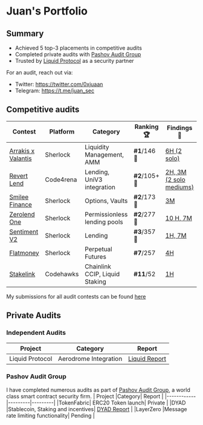 # Juan's Portfolio

## Summary
- Achieved 5 top-3 placements in competitive audits
- Completed private audits with [Pashov Audit Group](https://x.com/PashovAuditGrp)
- Trusted by [Liquid Protocol](https://x.com/getliquidapp) as a security partner 

For an audit, reach out via:
- Twitter: https://twitter.com/0xjuaan
- Telegram: https://t.me/juan_sec

## Competitive audits

| Contest    |Platform| Category                  | Ranking 🏆   | Findings 🔎|
|------------|---------|------------------|-----------|----------|
| [Arrakis x Valantis](https://audits.sherlock.xyz/contests/195/leaderboard)| Sherlock | Liquidity Management, AMM | **#1**/146 🥇| [6H (2 solo)](https://github.com/sherlock-audit/2024-03-arrakis-judging/issues?q=is%3Aissue+juaan+label%3AReward+)
| [Revert Lend](https://code4rena.com/audits/2024-03-revert-lend#top)| Code4rena | Lending, UniV3 integration |**#2**/105+ 🥈 | [2H, 3M (2 solo mediums)](https://github.com/0xjuaan/audits/blob/main/contests/2024-03-revert-lend.md) |
| [Smilee Finance](https://audits.sherlock.xyz/contests/180)| Sherlock | Options, Vaults | **#2**/173 🥈| [3M](https://github.com/0xjuaan/audits/blob/main/contests/2024-02-smilee-finance.md) |
| [Zerolend One](https://audits.sherlock.xyz/contests/466/leaderboard) | Sherlock | Permissionless lending pools | **#2**/277🥈| [10 H, 7M](https://github.com/sherlock-audit/2024-06-new-scope-judging/issues?q=is%3Aissue+Obsidian+label%3AReward+)
| [Sentiment V2](https://audits.sherlock.xyz/contests/349?filter=results) | Sherlock | Lending | **#3**/357 🥉 | [1H, 7M](https://github.com/sherlock-audit/2024-08-sentiment-v2-judging/issues?q=is%3Aissue+Obsidian+label%3Areward+sort%3Acreated-asc) | 
| [Flatmoney](https://audits.sherlock.xyz/contests/132) | Sherlock | Perpetual Futures         | **#7**/257  | [4H](https://github.com/0xjuaan/audits/blob/main/contests/2024-01-flatmoney.md)        |
| [Stakelink](https://www.codehawks.com/contests/clqf7mgla0001yeyfah59c674) | Codehawks   | Chainlink CCIP, Liquid Staking | **#11**/52       | [1H](https://github.com/0xjuaan/audits/blob/main/contests/2023-12-stakelink.md)    |

My submissions for all audit contests can be found [here](https://audits.sherlock.xyz/watson/juaan)

## Private Audits

### Independent Audits
| Project    |Category| Report |
|------------|---------|---------|
|Liquid Protocol|Aerodrome Integration| [Liquid Report](https://github.com/metastable-labs/liquid-protocol/blob/main/audits/liquid-audit.md) |

### Pashov Audit Group
I have completed numerous audits as part of [Pashov Audit Group](https://x.com/PashovAuditGrp), a world class smart contract security firm. 
| Project    |Category| Report |
|------------|---------|---------|
|TokenFabric| ERC20 Token launch| Private |
|DYAD       |Stablecoin, Staking and incentives| [DYAD Report](https://github.com/pashov/audits/blob/master/team/pdf/Dyad-security-review.pdf) |
|LayerZero  |Message rate limiting functionality| Pending |


